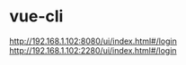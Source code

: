 # vue-cli
http://192.168.1.102:8080/ui/index.html#/login
http://192.168.1.102:2280/ui/index.html#/login

